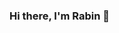 ### Hi there, I'm Rabin 👋

<!--
**Rabin321/Rabin321** is a ✨ _special_ ✨ repository because its `README.md` (this file) appears on your GitHub profile.


## I'm a computer enthusiast!
- 🔭 I’m currently working on some personal projects!
- 🌱 I’m currently learning Application Development.
- 🥅 2021 Goals: Learn new technologies.
- 👯 I’m looking to collaborate on with other developers.
